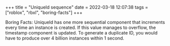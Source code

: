 +++
title = "UniqueId sequence"
date = 2022-03-18 12:07:38
tags = ["roblox", "rbxl", "boring-facts"]
+++

Boring Facts: UniqueId has one more sequential component that increments every
time an instance is created. If this value manages to overflow, the timestamp
component is updated. To generate a duplicate ID, you would have to produce over
4 billion instances within 1 second.
